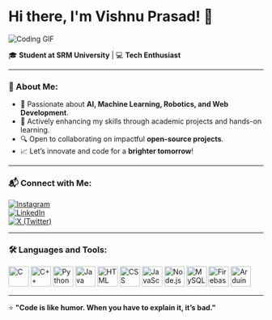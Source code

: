 # Hi there, I'm Vishnu Prasad! 👋  

![Coding GIF](https://media.giphy.com/media/L1R1tvI9svkIWwpVYr/giphy.gif)  

🎓 **Student at SRM University** | 💻 **Tech Enthusiast**  

---

### 🚀 About Me:
- 🌟 Passionate about **AI, Machine Learning, Robotics, and Web Development**.  
- 💼 Actively enhancing my skills through academic projects and hands-on learning.  
- 🔍 Open to collaborating on impactful **open-source projects**.  
- 📈 Let’s innovate and code for a **brighter tomorrow**!  

---

### 📬 Connect with Me:

[![Instagram](https://img.shields.io/badge/Instagram-%23E4405F.svg?style=for-the-badge&logo=instagram&logoColor=white)](https://www.instagram.com/xvishnuprasad/your_instagram_handle)  
[![LinkedIn](https://img.shields.io/badge/LinkedIn-%230A66C2.svg?style=for-the-badge&logo=linkedin&logoColor=white)](www.linkedin.com/in/xvishnuprasad/in/your_linkedin_handle)  
[![X (Twitter)](https://img.shields.io/badge/X-%231DA1F2.svg?style=for-the-badge&logo=x&logoColor=white)](https://x.com/xvishnuprasad/your_x_handle)  

---

### 🛠️ Languages and Tools:
<div>
<img src="https://cdn.jsdelivr.net/gh/devicons/devicon/icons/c/c-original.svg" width="40" height="40" alt="C"/>
<img src="https://cdn.jsdelivr.net/gh/devicons/devicon/icons/cplusplus/cplusplus-original.svg" width="40" height="40" alt="C++"/>
<img src="https://cdn.jsdelivr.net/gh/devicons/devicon/icons/python/python-original.svg" width="40" height="40" alt="Python"/>
<img src="https://cdn.jsdelivr.net/gh/devicons/devicon/icons/java/java-original.svg" width="40" height="40" alt="Java"/>
<img src="https://cdn.jsdelivr.net/gh/devicons/devicon/icons/html5/html5-original.svg" width="40" height="40" alt="HTML"/>
<img src="https://cdn.jsdelivr.net/gh/devicons/devicon/icons/css3/css3-original.svg" width="40" height="40" alt="CSS"/>
<img src="https://cdn.jsdelivr.net/gh/devicons/devicon/icons/javascript/javascript-original.svg" width="40" height="40" alt="JavaScript"/>
<img src="https://cdn.jsdelivr.net/gh/devicons/devicon/icons/nodejs/nodejs-original.svg" width="40" height="40" alt="Node.js"/>
<img src="https://cdn.jsdelivr.net/gh/devicons/devicon/icons/mysql/mysql-original.svg" width="40" height="40" alt="MySQL"/>
<img src="https://cdn.jsdelivr.net/gh/devicons/devicon/icons/firebase/firebase-plain.svg" width="40" height="40" alt="Firebase"/>
<img src="https://cdn.jsdelivr.net/gh/devicons/devicon/icons/arduino/arduino-original.svg" width="40" height="40" alt="Arduino"/>
</div>  

---

⭐️ **"Code is like humor. When you have to explain it, it’s bad."**  

